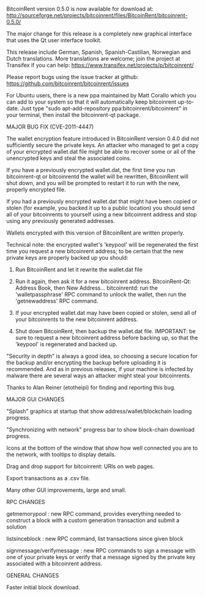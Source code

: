 BitcoinRent version 0.5.0 is now available for download at:
http://sourceforge.net/projects/bitcoinrent/files/BitcoinRent/bitcoinrent-0.5.0/

The major change for this release is a completely new graphical interface that uses the Qt user interface toolkit.

This release include German, Spanish, Spanish-Castilian, Norwegian and Dutch translations. More translations are welcome; join the project at Transifex if you can help:
https://www.transifex.net/projects/p/bitcoinrent/

Please report bugs using the issue tracker at github:
https://github.com/bitcoinrent/bitcoinrent/issues

For Ubuntu users, there is a new ppa maintained by Matt Corallo which you can add to your system so that it will automatically keep bitcoinrent up-to-date.  Just type "sudo apt-add-repository ppa:bitcoinrent/bitcoinrent" in your terminal, then install the bitcoinrent-qt package.

MAJOR BUG FIX  (CVE-2011-4447)

The wallet encryption feature introduced in BitcoinRent version 0.4.0 did not sufficiently secure the private keys. An attacker who
managed to get a copy of your encrypted wallet.dat file might be able to recover some or all of the unencrypted keys and steal the
associated coins.

If you have a previously encrypted wallet.dat, the first time you run bitcoinrent-qt or bitcoinrentd the wallet will be rewritten, BitcoinRent will
shut down, and you will be prompted to restart it to run with the new, properly encrypted file.

If you had a previously encrypted wallet.dat that might have been copied or stolen (for example, you backed it up to a public
location) you should send all of your bitcoinrents to yourself using a new bitcoinrent address and stop using any previously generated addresses.

Wallets encrypted with this version of BitcoinRent are written properly.

Technical note: the encrypted wallet's 'keypool' will be regenerated the first time you request a new bitcoinrent address; to be certain that the
new private keys are properly backed up you should:

1. Run BitcoinRent and let it rewrite the wallet.dat file

2. Run it again, then ask it for a new bitcoinrent address.
BitcoinRent-Qt: Address Book, then New Address...
bitcoinrentd: run the 'walletpassphrase' RPC command to unlock the wallet,  then run the 'getnewaddress' RPC command.

3. If your encrypted wallet.dat may have been copied or stolen, send  all of your bitcoinrents to the new bitcoinrent address.

4. Shut down BitcoinRent, then backup the wallet.dat file.
IMPORTANT: be sure to request a new bitcoinrent address before backing up, so that the 'keypool' is regenerated and backed up.

"Security in depth" is always a good idea, so choosing a secure location for the backup and/or encrypting the backup before uploading it is recommended. And as in previous releases, if your machine is infected by malware there are several ways an attacker might steal your bitcoinrents.

Thanks to Alan Reiner (etotheipi) for finding and reporting this bug.

MAJOR GUI CHANGES

"Splash" graphics at startup that show address/wallet/blockchain loading progress.

"Synchronizing with network" progress bar to show block-chain download progress.

Icons at the bottom of the window that show how well connected you are to the network, with tooltips to display details.

Drag and drop support for bitcoinrent: URIs on web pages.

Export transactions as a .csv file.

Many other GUI improvements, large and small.

RPC CHANGES

getmemorypool : new RPC command, provides everything needed to construct a block with a custom generation transaction and submit a solution

listsinceblock : new RPC command, list transactions since given block

signmessage/verifymessage : new RPC commands to sign a message with one of your private keys or verify that a message signed by the private key associated with a bitcoinrent address.

GENERAL CHANGES

Faster initial block download.
